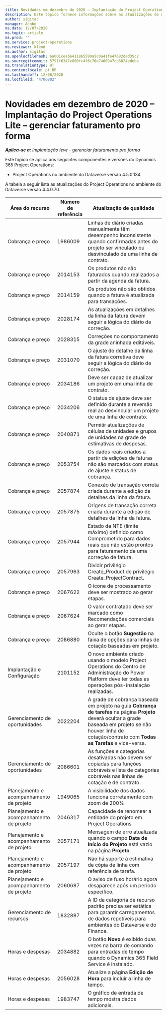 ```yaml
---
title: Novidades em dezembro de 2020 – Implantação do Project Operations Lite – gerenciar faturamento pro forma
description: Este tópico fornece informações sobre as atualizações de qualidade disponíveis na versão de dezembro de 2020 da implantação do Project Operations Lite – gerenciar faturamento pro forma.
author: sigitac
manager: Annbe
ms.date: 12/07/2020
ms.topic: article
ms.prod: ''
ms.service: project-operations
ms.reviewer: kfend
ms.author: sigitac
ms.openlocfilehash: 6a001cea56411865599a5c0a41fe47682dad35c2
ms.sourcegitcommit: 5791f6347e800fc4f6c76e7460947cb6824edebe
ms.translationtype: HT
ms.contentlocale: pt-BR
ms.lasthandoff: 12/08/2020
ms.locfileid: "4700802"
---
```

# <a name="whats-new-december-2020---project-operations-lite-deployment---deal-to-proforma-invoicing"></a>Novidades em dezembro de 2020 – Implantação do Project Operations Lite – gerenciar faturamento pro forma

_**Aplica-se a:** Implantação leve - gerenciar faturamento pro forma_

Este tópico se aplica aos seguintes componentes e versões do Dynamics 365 Project Operations:

  - Project Operations no ambiente do Dataverse versão 4.5.0.134 

A tabela a seguir lista as atualizações do Project Operations no ambiente do Dataverse versão 4.4.0.70.

| **Área do recurso** | **Número de referência** | **Atualização de qualidade** |
| --- | --- | --- |
| Cobrança e preço | 1986009 | Linhas de diário criadas manualmente têm desempenho inconsistente quando confirmadas antes do projeto ser vinculado ou desvinculado de uma linha de contrato. |
| Cobrança e preço | 2014153 | Os produtos não são faturados quando realizados a partir da agenda da fatura. |
| Cobrança e preço | 2014159 | Os produtos não são obtidos quando a fatura é atualizada para transações. |
| Cobrança e preço | 2028174 | As atualizações em detalhes da linha da fatura devem seguir a lógica do diário de correção. |
| Cobrança e preço | 2028315 | Correções no comportamento da grade aninhada editáveis. |
| Cobrança e preço | 2031070 | O ajuste do detalhe da linha da fatura corretiva deve seguir a lógica do diário de correção. |
| Cobrança e preço | 2034186 | Deve ser capaz de atualizar um projeto em uma linha de contrato. |
| Cobrança e preço | 2034206 | O status de ajuste deve ser definido durante a reversão real ao desvincular um projeto de uma linha de contrato. |
| Cobrança e preço | 2040871 | Permitir atualizações de células de unidades e grupos de unidades na grade de estimativas de despesas. |
| Cobrança e preço | 2053754 | Os dados reais criados a partir de edições de faturas não são marcados com status de ajuste e status de cobrança. |
| Cobrança e preço | 2057874 | Conexão de transação correta criada durante a edição de detalhes da linha da fatura. |
| Cobrança e preço | 2057875 | Origens de transação correta criada durante a edição de detalhes da linha da fatura. |
| Cobrança e preço | 2057944 | Estado de NTE (limite máximo) definido como Comprometido para dados reais que não estão prontos para faturamento de uma correção de fatura. |
| Cobrança e preço | 2057963 | Dividir privilégio Create\_Product de privilégio Create\_ProjectContract. |
| Cobrança e preço | 2067622 | O ícone de processamento deve ser mostrado ao gerar etapas. |
| Cobrança e preço | 2067624 | O valor contratado deve ser marcado como Recomendações comerciais ao gerar etapas. |
| Cobrança e preço | 2086880 | Oculte o botão **Sugestão** na faixa de opções para linhas de cotação baseadas em projeto. |
| Implantação e Configuração | 2101152 | O novo ambiente criado usando o modelo Project Operations do Centro de Administração do Power Platform deve ter todas as operações pós-instalação realizadas. |
|   Gerenciamento de oportunidades | 2022204 | A grade de cobrança baseada em projeto na guia **Cobrança de tarefas** na página **Projeto** deverá ocultar a grade baseada em projeto se não houver linha de cotação/contrato com **Todas as Tarefas** e vice-versa. |
|   Gerenciamento de oportunidades | 2086601 | As funções e categorias desativadas não devem ser copiadas para funções cobráveis e lista de categorias cobráveis nas linhas de cotação e de contrato. |
| Planejamento e acompanhamento de projeto | 1949065 | A visibilidade dos dados funciona corretamente com zoom de 200% |
| Planejamento e acompanhamento de projeto | 2046317 | Capacidade de renomear a entidade do projeto em Project Operations |
| Planejamento e acompanhamento de projeto | 2057171 | Mensagem de erro atualizada quando o campo **Data de Início do Projeto** está vazio na página **Projeto**. |
| Planejamento e acompanhamento de projeto | 2057197 | Não há suporte à estimativa de cópia de linha com referência de tarefa. |
| Planejamento e acompanhamento de projeto | 2060687 | O aviso de fuso horário agora desaparece após um período específico. |
| Gerenciamento de recursos | 1832887 | A ID da categoria de recurso padrão precisa ser estática para garantir carregamentos de dados repetíveis para ambientes do Dataverse e do Finance. |
| Horas e despesas | 2034882 | O botão **Novo** é exibido duas vezes na barra de comando para entradas de tempo quando o Dynamics 365 Field Service é instalado. |
| Horas e despesas | 2056028 | Atualize a página **Edição de Hora** para incluir a linha de tempo. |
| Horas e despesas | 1983747 | O gráfico de entrada de tempo mostra dados adicionais. |
